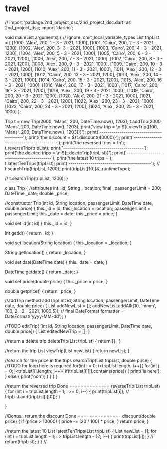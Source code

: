 # travel
// import 'package:2nd_project_dsc/2nd_project_dsc.dart' as 2nd_project_dsc;
import 'dart:io';

void main(List<String> arguments) {
  // ignore: omit_local_variable_types
  List tripList = [
    [1000, 'Alex', 200, 1 - 3 - 2021, 1000],
    [1001, 'Cairo', 200, 2 - 3 - 2021, 1200],
    [1002, 'Alex', 200, 3- 3 - 2021, 1000],
    [1003, 'Cairo', 200, 4 - 3 - 2021, 1200],
    [1004, 'Alex', 200, 5 - 3 - 2021, 1000],
    [1005, 'Cairo', 200, 6 - 3 - 2021, 1200],
    [1006, 'Alex', 200, 7 - 3 - 2021, 1000],
    [1007, 'Cairo', 200, 8 - 3 - 2021, 1200],
    [1008, 'Alex', 200, 9 - 3 - 2021, 1000],
    [1009, 'Cairo', 200, 10 - 3 - 2021, 1200],
    [1010, 'Alex', 200, 11 - 3 - 2021, 1000],
    [1011, 'Alex', 200, 12 - 3 - 2021, 1000],
    [1012, 'Cairo', 200, 13 - 3 - 2021, 1200],
    [1013, 'Alex', 200, 14 - 3 - 2021, 1000],
    [1014, 'Cairo', 200, 15 - 3 - 2021, 1200],
    [1015, 'Alex', 200, 16 - 3 - 2021, 1000],
    [1016, 'Alex', 200, 17 - 3 - 2021, 1000],
    [1017, 'Cairo', 200, 18 - 3 - 2021, 1200],
    [1018, 'Alex', 200, 19 - 3 - 2021, 1000],
    [1019, 'Cairo', 200, 20 - 3 - 2021, 1200],
    [1020, 'Alex', 200, 21 - 3 - 2021, 1000],
    [1021, 'Cairo', 200, 22 - 3 - 2021, 1200],
    [1022, 'Alex', 200, 23 - 3 - 2021, 1000],
    [1023, 'Cairo', 200, 24 - 3 - 2021, 1200],
    [1024, 'Alex', 200, 25 - 3 - 2021, 1000]
  ];

  Trip t = new Trip(2000, 'Mans', 200, DateTime.now(), 1203);
  t.addTrip(2000, 'Mans', 200, DateTime.now(), 1203);
  print('view trip = \n ${t.viewTrip([100, 'Mans', 200, DateTime.now(), 1203])}');
  print('----------------------------------------');
  print('the discount = ${t.discount(40000)}');
  print('----------------------------------------');
  print('the reversed trips = \n');
  t.reverseTrip(tripList);
  print('----------------------------------------');
  print('the deleted trips = \n ${t.deleteTrip(tripList)}');
  print('----------------------------------------');
  print('the latest 10 trips =');
  t.latestTenTrips(tripList);
  print('-----------------------------------------');
  // t.searchTrip(tripList, 1200);
  print(tripList[10][4].runtimeType);


  // t.searchTrip(tripList, 1200);
}

class Trip {
  //attributes
  int _id;
  String _location;
  final _passengerLimit = 200;
  DateTime _date;
  double _price;

  //constructor
  Trip(int id, String location, passengerLimit, DateTime date, double price) {
    this._id = id;
    this._location = location;
    passengerLimit = passengerLimit;
    this._date = date;
    this._price = price;
  }

  void set id(int id) {
    this._id = id;
  }

  int getid() {
    return _id;
  }

  void set location(String location) {
    this._location = _location;
  }

  String getlocation() {
    return _location;
  }

  void set date(DateTime date) {
    this._date = date;
  }

  DateTime getdate() {
    return _date;
  }

  void set price(double price) {
    this._price = price;
  }

  double getprice() {
    return _price;
  }
  
  
//addTrip method
  addTrip(
      int id, String location, passengerLimit, DateTime date, double price) {
    List addNewList = [];
    addNewList.addAll([10, 'mmm', 100, 2 - 2 - 2021, 1000.5]);
    // final DateFormat formatter = DateFormat('yyyy-MM-dd');
  }

//TODO
  editTrip(
      [int id, String location, passengerLimit, DateTime date, double price]) {
    List editedNewTrip = [];
  }

  //return a delete trip
  deleteTrip(List tripList) {
    return [] ;
  }

  //return the trip
  List viewTrip(List newList) {
    return newList;
  }

  //search for the price in the trips
  searchTrip(List tripList, double price) {
    //TODO for loop here is required
    for(int i = 0; i<tripList.length; i++){
      for(int j = 0; j<tripList[i].length; j++){
        if(tripList[i][j].contains(price))
        {
          print('is here');
        }
        else {
          print('non');
        }
      }
    }
  }

  //return the reversed trip              Done ==============
  reverseTrip(List tripList) {
    for (int i = tripList.length - 1; i >= 0; i--) {
      print(tripList[i]);
      // tripList.add(tripList[i][0]);
    }

  }

  //Bonus.. return the discount          Done ===============
  discount(double price) {
    if (price > 10000) {
      price -= (20 / 100) * price;
    }
    return price;
  }

  //return the latest 10
  List latestTenTrips(List tripList) {
    List newList = [];
    for (int i = tripList.length - 1; i > tripList.length - 12; i--) {
      print(tripList[i]);
    }
    // return(tripList);
  }
}
//

